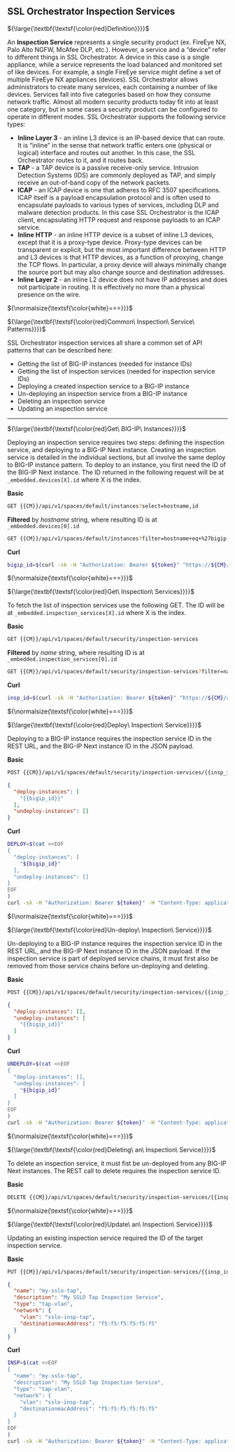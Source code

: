 ## SSL Orchestrator Inspection Services

${\large{\textbf{\textsf{\color{red}Definition}}}}$

An **Inspection Service** represents a single security product (ex. FireEye NX, Palo Alto NGFW, McAfee DLP, etc.). However, a service and a “device” refer to different things in SSL Orchestrator. A device in this case is a single appliance, while a service represents the load balanced and monitored set of like devices. For example, a single FireEye service might define a set of multiple FireEye NX appliances (devices). SSL Orchestrator allows administrators to create many services, each containing a number of like devices. Services fall into five categories based on how they consume network traffic. Almost all modern security products today fit into at least one category, but in some cases a security product can be configured to operate in different modes. SSL Orchestrator supports the following service types:

* **Inline Layer 3** - an inline L3 device is an IP-based device that can route. It is “inline” in the sense that network traffic enters one (physical or logical) interface and routes out another. In this case, the SSL Orchestrator routes to it, and it routes back.
* **TAP** - a TAP device is a passive receive-only service. Intrusion Detection Systems (IDS) are commonly deployed as TAP, and simply receive an out-of-band copy of the network packets.
* **ICAP** - an ICAP device is one that adheres to RFC 3507 specifications. ICAP itself is a payload encapsulation protocol and is often used to encapsulate payloads to various types of services, including DLP and malware detection products. In this case SSL Orchestrator is the ICAP client, encapsulating HTTP request and response payloads to an ICAP service.
* **Inline HTTP** - an inline HTTP device is a subset of inline L3 devices, except that it is a proxy-type device. Proxy-type devices can be transparent or explicit, but the most important difference between HTTP and L3 devices is that HTTP devices, as a function of proxying, change the TCP flows. In particular, a proxy device will always minimally change the source port but may also change source and destination addresses.
* **Inline Layer 2** - an inline L2 device does not have IP addresses and does not participate in routing. It is effectively no more than a physical presence on the wire.

${\normalsize{\textsf{\color{white}===}}}$

${\large{\textbf{\textsf{\color{red}Common\ Inspection\ Service\ Patterns}}}}$

SSL Orchestrator inspection services all share a common set of API patterns that can be described here:

* Getting the list of BIG-IP instances (needed for instance IDs)
* Getting the list of inspection services (needed for inspection service IDs)
* Deploying a created inspection service to a BIG-IP instance
* Un-deploying an inspection service from a BIG-IP instance
* Deleting an inspection service
* Updating an inspection service

___

${\large{\textbf{\textsf{\color{red}Get\ BIG-IP\ Instances}}}}$

Deploying an inspection service requires two steps: defining the inspection service, and deploying to a BIG-IP Next instance. Creating an inspection service is detailed in the individual sections, but all involve the same deploy to BIG-IP instance pattern. To deploy to an instance, you first need the ID of the BIG-IP Next instance. The ID returned in the following request will be at ```_embedded.devices[X].id``` where X is the index.

**Basic**
```bash
GET {{CM}}/api/v1/spaces/default/instances?select=hostname,id
```
**Filtered** by *hostname* string, where resulting ID is at ```_embedded.devices[0].id```
```bash
GET {{CM}}/api/v1/spaces/default/instances?filter=hostname+eq+%27bigip-next.f5labs.com%27&select=hostname,id
```
**Curl**
```bash
bigip_id=$(curl -sk -H "Authorization: Bearer ${token}" "https://${CM}/api/v1/spaces/default/instances?filter=hostname+eq+%27bigip-next.f5labs.com%27&select=hostname,id" |jq -r '._embedded.devices[0].id')
```

${\normalsize{\textsf{\color{white}===}}}$

${\large{\textbf{\textsf{\color{red}Get\ Inspection\ Services}}}}$

To fetch the list of inspection services use the following GET. The ID will be at ```_embedded.inspection_services[X].id``` where X is the index.

**Basic**
```bash
GET {{CM}}/api/v1/spaces/default/security/inspection-services
```
**Filtered** by *name* string, where resulting ID is at ```_embedded.inspection_services[0].id```
```bash
GET {{CM}}/api/v1/spaces/default/security/inspection-services?filter=name+eq+%27my-sslo-tap%27&select=name,id
```
**Curl**
```bash
insp_id=$(curl -sk -H "Authorization: Bearer ${token}" "https://${CM}/api/v1/spaces/default/security/inspection-services?filter=name+eq+%27my-sslo-tap%27&select=name,id" |jq -r '._embedded.inspection_services[0].id')
```

${\normalsize{\textsf{\color{white}===}}}$

${\large{\textbf{\textsf{\color{red}Deploy\ Inspection\ Service}}}}$

Deploying to a BIG-IP instance requires the inspection service ID in the REST URL, and the BIG-IP Next instance ID in the JSON payload.

**Basic**
```bash
POST {{CM}}/api/v1/spaces/default/security/inspection-services/{{insp_id}}/deployment
```
```json
{
  "deploy-instances": [
    "{{bigip_id}}"
  ],
  "undeploy-instances": []
}
```
**Curl**
```bash
DEPLOY=$(cat <<EOF
{
  "deploy-instances": [
    "${bigip_id}"
  ],
  "undeploy-instances": []
}
EOF
)
curl -sk -H "Authorization: Bearer ${token}" -H "Content-Type: application/json" "https://${CM}/api/v1/spaces/default/security/inspection-services/${insp_id}/deployment" -d "${DEPLOY}"
```

${\normalsize{\textsf{\color{white}===}}}$

${\large{\textbf{\textsf{\color{red}Un-deploy\ Inspection\ Service}}}}$

Un-deploying to a BIG-IP instance requires the inspection service ID in the REST URL, and the BIG-IP Next instance ID in the JSON payload. If the inspection service is part of deployed service chains, it must first also be removed from those service chains before un-deploying and deleting.

**Basic**
```bash
POST {{CM}}/api/v1/spaces/default/security/inspection-services/{{insp_id}}/deployment
```
```json
{
  "deploy-instances": [],
  "undeploy-instances": [
    "{{bigip_id}}"
  ]
}
```
**Curl**
```bash
UNDEPLOY=$(cat <<EOF
{
  "deploy-instances": [],
  "undeploy-instances": [
    "${bigip_id}"
  ]
}
EOF
)
curl -sk -H "Authorization: Bearer ${token}" -H "Content-Type: application/json" "https://${CM}/api/v1/spaces/default/security/inspection-services/${insp_id}/deployment" -d "${UNDEPLOY}"
```

${\normalsize{\textsf{\color{white}===}}}$

${\large{\textbf{\textsf{\color{red}Deleting\ an\ Inspection\ Service}}}}$

To delete an inspection service, it must fist be un-deployed from any BIG-IP Next instances. The REST call to delete requires the inspection service ID.

**Basic**
```bash
DELETE {{CM}}/api/v1/spaces/default/security/inspection-services/{{insp_id}}
```

${\normalsize{\textsf{\color{white}===}}}$

${\large{\textbf{\textsf{\color{red}Update\ an\ Inspection\ Service}}}}$

Updating an existing inspection service required the ID of the target inspection service.

**Basic**
```bash
PUT {{CM}}/api/v1/spaces/default/security/inspection-services/{{insp_id}}
```
```json
{
  "name": "my-sslo-tap",
  "description": "My SSLO Tap Inspection Service",
  "type": "tap-vlan",
  "network": {
    "vlan": "sslo-insp-tap",
    "destinationmacAddress": "f5:f5:f5:f5:f5:f5"
  }
}
```
**Curl**
```bash
INSP=$(cat <<EOF
{
  "name": "my-sslo-tap",
  "description": "My SSLO Tap Inspection Service",
  "type": "tap-vlan",
  "network": {
    "vlan": "sslo-insp-tap",
    "destinationmacAddress": "f5:f5:f5:f5:f5:f5"
  }
}
EOF
)
curl -sk -H "Authorization: Bearer ${token}" -H "Content-Type: application/json" "https://${CM}/api/v1/spaces/default/security/inspection-services/${insp_id}" -d "${INSP}"
```
